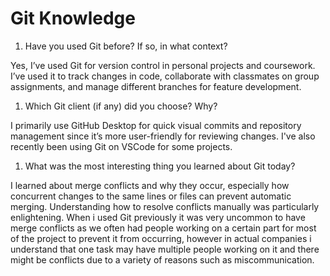 # Git Knowledge

1. Have you used Git before? If so, in what context?

Yes, I’ve used Git for version control in personal projects and coursework. I’ve
used it to track changes in code, collaborate with classmates on group
assignments, and manage different branches for feature development.

1. Which Git client (if any) did you choose? Why?

I primarily use GitHub Desktop for quick visual commits and repository
management since it’s more user-friendly for reviewing changes. I've also
recently been using Git on VSCode for some projects.

1. What was the most interesting thing you learned about Git today?

I learned about merge conflicts and why they occur, especially how concurrent
changes to the same lines or files can prevent automatic merging. Understanding
how to resolve conflicts manually was particularly enlightening. When i used Git
previously it was very uncommon to have merge conflicts as we often had people
working on a certain part for most of the project to prevent it from occurring,
however in actual companies i understand that one task may have multiple people
working on it and there might be conflicts due to a variety of reasons such as
miscommunication.
